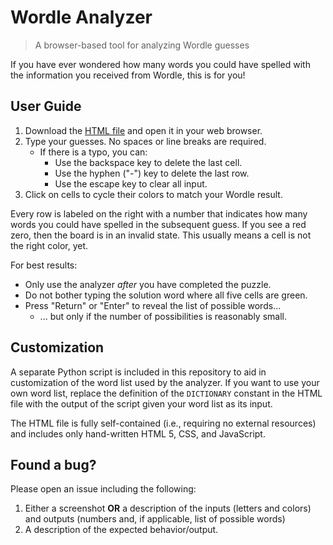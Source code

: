 # Wordle Analyzer

> A browser-based tool for analyzing Wordle guesses

If you have ever wondered how many words you could have spelled with the
information you received from Wordle, this is for you!

## User Guide

1.  Download the [HTML file](wordlyzer.html) and open it in your web browser.
1.  Type your guesses. No spaces or line breaks are required.
    *   If there is a typo, you can:
        *   Use the backspace key to delete the last cell.
        *   Use the hyphen ("-") key to delete the last row.
        *   Use the escape key to clear all input.
1.  Click on cells to cycle their colors to match your Wordle result.

Every row is labeled on the right with a number that indicates how many words
you could have spelled in the subsequent guess. If you see a red zero, then
the board is in an invalid state. This usually means a cell is not the right
color, yet.

For best results:

*   Only use the analyzer *after* you have completed the puzzle.
*   Do not bother typing the solution word where all five cells are green.
*   Press "Return" or "Enter" to reveal the list of possible words...
    *   ... but only if the number of possibilities is reasonably small.

## Customization

A separate Python script is included in this repository to aid in customization
of the word list used by the analyzer. If you want to use your own word list,
replace the definition of the `DICTIONARY` constant in the HTML file with the
output of the script given your word list as its input.

The HTML file is fully self-contained (i.e., requiring no external resources)
and includes only hand-written HTML 5, CSS, and JavaScript.

## Found a bug?

Please open an issue including the following:

1.  Either a screenshot **OR** a description of the inputs (letters and colors)
and outputs (numbers and, if applicable, list of possible words)
1.  A description of the expected behavior/output.